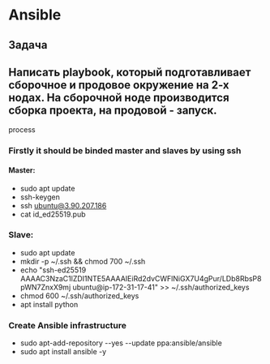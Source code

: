 # Аnsible

## Задача
Написать playbook, который подготавливает сборочное и продовое
окружение на 2-х нодах. На сборочной ноде производится сборка
проекта, на продовой - запуск.
---
process

### Firstly it should be binded master and slaves by using ssh
#### Master:

- sudo apt update
- ssh-keygen
- ssh ubuntu@3.90.207.186
- cat id_ed25519.pub

### Slave:
- sudo apt update
- mkdir -p ~/.ssh && chmod 700 ~/.ssh
- echo "ssh-ed25519 AAAAC3NzaC1lZDI1NTE5AAAAIEiRd2dvCWFlNiGX7U4gPur/LDb8RbsP8pWN7ZnxX9mj ubuntu@ip-172-31-17-41" >> ~/.ssh/authorized_keys
- chmod 600 ~/.ssh/authorized_keys
- apt install python

### Create Ansible infrastructure
- sudo apt-add-repository --yes --update ppa:ansible/ansible
- sudo apt install ansible -y


